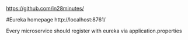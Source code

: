 https://github.com/in28minutes/

#Eureka homepage
http://localhost:8761/

Every microservice should register with eureka via application.properties
